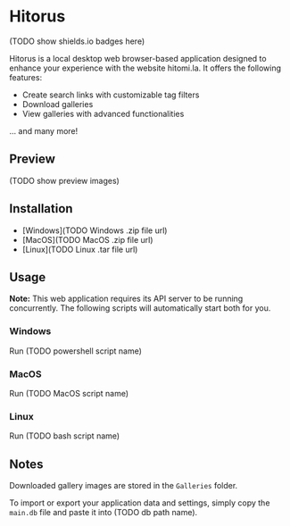 # Hitorus

(TODO show shields.io badges here)

Hitorus is a local desktop web browser-based application designed to enhance your experience with the website hitomi.la. It offers the following features:

- Create search links with customizable tag filters
- Download galleries
- View galleries with advanced functionalities

... and many more!

## Preview

(TODO show preview images)

## Installation
- [Windows](TODO Windows .zip file url)
- [MacOS](TODO MacOS .zip file url)
- [Linux](TODO Linux .tar file url)

## Usage
**Note:** This web application requires its API server to be running concurrently. The following scripts will automatically start both for you.

### Windows
Run (TODO powershell script name)

### MacOS
Run (TODO MacOS script name)

### Linux
Run (TODO bash script name)

## Notes
Downloaded gallery images are stored in the `Galleries` folder.

To import or export your application data and settings, simply copy the `main.db` file and paste it into (TODO db path name).